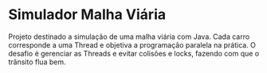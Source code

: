# Simulador Malha Viária

Projeto destinado a simulação de uma malha viária com Java. Cada carro corresponde a uma Thread e objetiva a programação paralela na prática.
O desafio é gerenciar as Threads e evitar colisões e locks, fazendo com que o trânsito flua bem.
